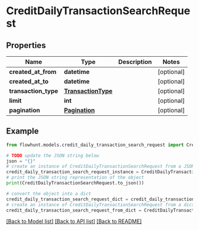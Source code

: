 # CreditDailyTransactionSearchRequest


## Properties

Name | Type | Description | Notes
------------ | ------------- | ------------- | -------------
**created_at_from** | **datetime** |  | [optional] 
**created_at_to** | **datetime** |  | [optional] 
**transaction_type** | [**TransactionType**](TransactionType.md) |  | [optional] 
**limit** | **int** |  | [optional] 
**pagination** | [**Pagination**](Pagination.md) |  | [optional] 

## Example

```python
from flowhunt.models.credit_daily_transaction_search_request import CreditDailyTransactionSearchRequest

# TODO update the JSON string below
json = "{}"
# create an instance of CreditDailyTransactionSearchRequest from a JSON string
credit_daily_transaction_search_request_instance = CreditDailyTransactionSearchRequest.from_json(json)
# print the JSON string representation of the object
print(CreditDailyTransactionSearchRequest.to_json())

# convert the object into a dict
credit_daily_transaction_search_request_dict = credit_daily_transaction_search_request_instance.to_dict()
# create an instance of CreditDailyTransactionSearchRequest from a dict
credit_daily_transaction_search_request_from_dict = CreditDailyTransactionSearchRequest.from_dict(credit_daily_transaction_search_request_dict)
```
[[Back to Model list]](../README.md#documentation-for-models) [[Back to API list]](../README.md#documentation-for-api-endpoints) [[Back to README]](../README.md)


